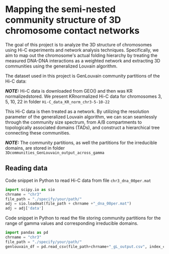 #     Mapping the semi-nested community structure of 3D chromosome contact networks

The goal of this project is to analyze the 3D structure of chromosomes using Hi-C experiments and network analysis techniques. Specifically, we aim to map out the chromosome's actual folding hierarchy by treating the measured DNA-DNA interactions as a weighted network and extracting 3D communities using the generalized Louvain algorithm.

The dataset used in this project is GenLouvain community partitions of the Hi-C data:

**_NOTE:_** Hi-C data is downloaded from GEO() and then was KR normalizedstored. We present KRnormalized Hi-C data for chromosomes 3, 5, 10, 22 in folder `Hi-C_data_KR_norm_chr3-5-10-22`

This Hi-C data is then treated as a network. By utilizing the resolution parameter of the generalized Louvain algorithm, we can scan seamlessly through the community size spectrum, from A/B compartments to topologically associated domains (TADs), and construct a hierarchical tree connecting these communities.

**_NOTE:_** The community partitions, as well the partitions for the irreducible domains, are stored in folder `3Dcommunities_GenLouvain_output_across_gamma`

## Reading data

Code snippet in Python to read Hi-C data from file `chr3_dna_00per.mat`

```python
import scipy.io as sio
chrname = "chr3"
file_path = "./specify/your/path/"
adj = sio.loadmat(file_path + chrname +"_dna_00per.mat")
adj = adj['data']
```

Code snippet in Python to read the file storing community partitions for the range of gamma values and corresponding irreducible domains.

```python
import pandas as pd
chrname = "chr3"
file_path = "./specify/your/path/"
genlouvain_df = pd.read_csv(file_path+chrname+"_gL_output.csv", index_col=0)
```